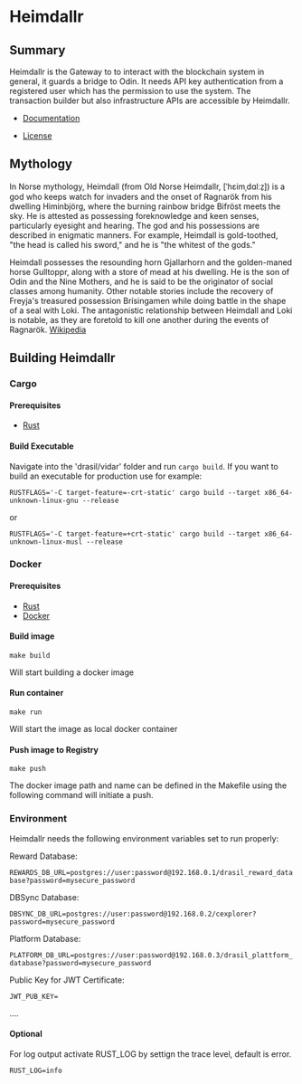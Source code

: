 # Heimdallr

## Summary
Heimdallr is the Gateway to to interact with the blockchain system in general, it guards a bridge to Odin. 
It needs API key authentication from a registered user which has the permission to use the system.
The transaction builder but also infrastructure APIs are accessible by Heimdallr. 

* [Documentation](https://docs.drasil.io/)

* [License]( https://www.drasil.io/licenses/LICENSE-1.0)

## Mythology
In Norse mythology, Heimdall (from Old Norse Heimdallr, [ˈhɛimˌdɑlːz̠]) is a god who keeps watch for invaders and the onset of Ragnarök from his dwelling Himinbjörg, where the burning rainbow bridge Bifröst meets the sky. He is attested as possessing foreknowledge and keen senses, particularly eyesight and hearing. The god and his possessions are described in enigmatic manners. For example, Heimdall is gold-toothed, "the head is called his sword," and he is "the whitest of the gods."

Heimdall possesses the resounding horn Gjallarhorn and the golden-maned horse Gulltoppr, along with a store of mead at his dwelling. He is the son of Odin and the Nine Mothers, and he is said to be the originator of social classes among humanity. Other notable stories include the recovery of Freyja's treasured possession Brísingamen while doing battle in the shape of a seal with Loki. The antagonistic relationship between Heimdall and Loki is notable, as they are foretold to kill one another during the events of Ragnarök.
[Wikipedia](https://en.wikipedia.org/wiki/Heimdall)


## Building Heimdallr

### Cargo

#### Prerequisites
* [Rust](https://www.rust-lang.org/tools/install/)

#### Build Executable

Navigate into the 'drasil/vidar' folder and run `cargo build`. 
If you want to build an executable for production use for example: 

`RUSTFLAGS='-C target-feature=-crt-static' cargo build --target x86_64-unknown-linux-gnu --release`

or

`RUSTFLAGS='-C target-feature=+crt-static' cargo build --target x86_64-unknown-linux-musl --release`


### Docker

#### Prerequisites
* [Rust](https://www.rust-lang.org/tools/install/)
* [Docker](https://docs.docker.com/engine/install/)

#### Build image
```
make build
```
Will start building a docker image 

#### Run container
```
make run
```
Will start the image as local docker container 

#### Push image to Registry
```
make push
```
The docker image path and name can be defined in the Makefile using the following command will initiate a push. 


### Environment 
Heimdallr needs the following environment variables set to run properly:

Reward Database: 

`REWARDS_DB_URL=postgres://user:password@192.168.0.1/drasil_reward_database?password=mysecure_password`


DBSync Database:

`DBSYNC_DB_URL=postgres://user:password@192.168.0.2/cexplorer?password=mysecure_password`


Platform Database:

`PLATFORM_DB_URL=postgres://user:password@192.168.0.3/drasil_plattform_database?password=mysecure_password`


Public Key for JWT Certificate:

`JWT_PUB_KEY=`


....
#### Optional
For log output activate RUST_LOG by settign the trace level, default is error. 

`RUST_LOG=info`
